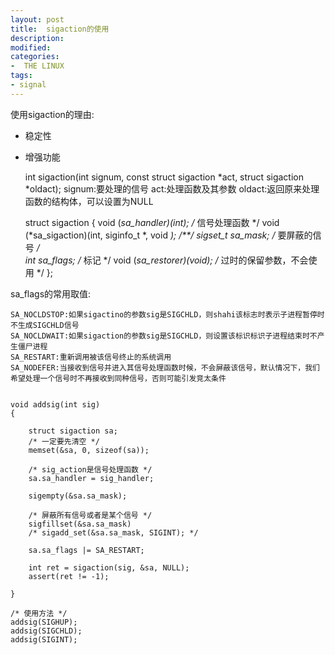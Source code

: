 ```yaml
---
layout: post
title:  sigaction的使用
description: 
modified: 
categories: 
-  THE LINUX
tags:
- signal
---
```


使用sigaction的理由:

* 稳定性

* 增强功能

	int sigaction(int signum, const struct sigaction *act, struct sigaction *oldact);
	signum:要处理的信号
	act:处理函数及其参数
	oldact:返回原来处理函数的结构体，可以设置为NULL

	struct sigaction {
	void     (*sa_handler)(int);	/* 信号处理函数  */
	void     (*sa_sigaction)(int, siginfo_t *, void *);	/**/
	sigset_t   sa_mask;				/* 要屏蔽的信号 */	
	int        sa_flags;			/* 标记 */
	void     (*sa_restorer)(void);	/* 过时的保留参数，不会使用 */
	};

sa_flags的常用取值:
	
	SA_NOCLDSTOP:如果sigactino的参数sig是SIGCHLD，则shahi该标志时表示子进程暂停时不生成SIGCHLD信号
	SA_NOCLDWAIT:如果sigaction的参数sig是SIGCHLD，则设置该标识标识子进程结束时不产生僵尸进程
	SA_RESTART:重新调用被该信号终止的系统调用
	SA_NODEFER:当接收到信号并进入其信号处理函数时候，不会屏蔽该信号，默认情况下，我们希望处理一个信号时不再接收到同种信号，否则可能引发竞太条件


	void addsig(int sig)
	{
		
		struct sigaction sa;
		/* 一定要先清空 */
		memset(&sa, 0, sizeof(sa));
	
		/* sig_action是信号处理函数 */
		sa.sa_handler = sig_handler;
	
		sigempty(&sa.sa_mask);
		
		/* 屏蔽所有信号或者是某个信号 */
		sigfillset(&sa.sa_mask) 
		/* sigadd_set(&sa.sa_mask, SIGINT); */
	
		sa.sa_flags |= SA_RESTART;
		
		int ret = sigaction(sig, &sa, NULL);
		assert(ret != -1);
	
	}

	/* 使用方法 */
	addsig(SIGHUP);
	addsig(SIGCHLD);
	addsig(SIGINT);
